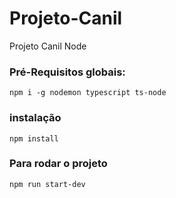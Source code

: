 # Projeto-Canil
Projeto Canil Node

### Pré-Requisitos globais:
`npm i -g nodemon typescript ts-node`

### instalação 
`npm install`

### Para rodar o projeto 
`npm run start-dev`